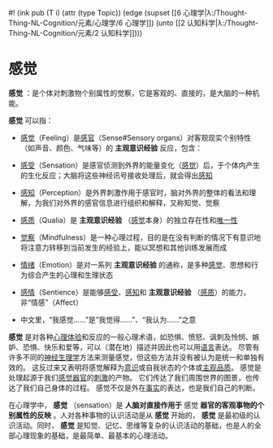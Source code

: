 #! (ink pub (T i) (attr (type Topic)) (edge (supset [[6 心理学|λ:/Thought-Thing-NL-Cognition/元素/心理学/6 心理学]]) (unto [[2 认知科学|λ:/Thought-Thing-NL-Cognition/元素/2 认知科学]])))


# 感觉

 **感觉** ：是个体对刺激物个别属性的觉察，它是客观的、直接的，是大脑的一种机能。

 **感觉** 可以指：

-   [感觉](https://zh.wikipedia.org/wiki/%E6%84%9F%E8%A6%BA "感觉")（Feeling）是[感官](https://zh.wikipedia.org/wiki/%E6%84%9F%E5%AE%98 "感官")（Sense#Sensory organs）对客观现实个别特性（如声音、颜色、气味等）的 **主观意识经验** 反应，包含：

-   [感受](https://zh.wikipedia.org/wiki/%E6%84%9F%E5%8F%97 "感受")（Sensation）是感官侦测到外界的能量变化（[感觉](https://zh.wikipedia.org/wiki/%E6%84%9F%E8%A6%BA "感觉")）后，于个体内产生的生化反应；大脑将这些神经讯号接收处理后，就会得出[感知](https://zh.wikipedia.org/wiki/%E6%84%9F%E7%9F%A5 "感知")
-   [感知](https://zh.wikipedia.org/wiki/%E6%84%9F%E7%9F%A5 "感知")（Perception）是外界刺激作用于感官时，脑对外界的整体的看法和理解，为我们对外界的感官信息进行组织和解释，又称知觉、觉察
-   [感质](https://zh.wikipedia.org/wiki/%E6%84%9F%E8%B4%A8 "感质")（Qualia）是 **主观意识经验** （[感觉](https://zh.wikipedia.org/wiki/%E6%84%9F%E8%A6%BA "感觉")本身）的独立存在性和[唯一性](https://zh.wikipedia.org/wiki/%E5%94%AF%E4%B8%80%E6%80%A7 "唯一性")
-   [觉察](https://zh.wikipedia.org/wiki/%E8%A6%BA%E5%AF%9F "觉察")（Mindfulness）是一种心理过程，目的是在没有判断的情况下有意识地将注意力转移到当前发生的经验上，能以冥想和其他训练发展而成

-   [情绪](https://zh.wikipedia.org/wiki/%E6%83%85%E7%B7%92 "情绪")（Emotion）是对一系列 **主观意识经验** 的通称，是多种[感觉](https://zh.wikipedia.org/wiki/%E6%84%9F%E8%A6%BA "感觉")、思想和行为综合产生的心理和生理状态
-   [感情](https://zh.wikipedia.org/wiki/%E6%84%9F%E6%83%85 "感情")（Sentience）是能够[感受](https://zh.wikipedia.org/wiki/%E6%84%9F%E5%8F%97 "感受")、[感知](https://zh.wikipedia.org/wiki/%E6%84%9F%E7%9F%A5 "感知")和 **主观意识经验** （[感质](https://zh.wikipedia.org/wiki/%E6%84%9F%E8%B4%A8 "感质")）的能力，非“情感”（Affect）
-   中文里，“我感觉……”是“我觉得……”、“我认为……”之意


 **感觉** 是对各种[心理](https://zh.wikipedia.org/wiki/%E5%BF%83%E7%90%86%E5%AD%A6 "心理学")[体验](https://zh.wikipedia.org/wiki/%E9%AB%94%E9%A9%97 "体验")和反应的一般心理术语，如恐惧、愤怒、讽刺及怜悯、嫉妒、恐惧、快乐和爱等，可以（潜在地）描述并因此也可以用[语言](https://zh.wikipedia.org/wiki/%E8%AA%9E%E8%A8%80 "语言")表达。 尽管有许多不同的[神经生理学](https://zh.wikipedia.org/wiki/%E7%A5%9E%E7%B6%93%E7%94%9F%E7%90%86%E5%AD%B8 "神经生理学")方法来测量感觉，但这些方法并没有被认为是统一和单独有效的。 这反过来又表明将感觉解释为[意识](https://zh.wikipedia.org/wiki/%E6%84%8F%E8%AD%98 "意识")或自我状态的个体或[主观](https://zh.wikipedia.org/wiki/%E4%B8%BB%E8%A7%80 "主观")[品质](https://zh.wikipedia.org/wiki/%E6%84%9F%E8%B4%A8 "感质")。 感觉是处理起源于我们[感觉器官](https://zh.wikipedia.org/wiki/%E6%84%9F%E8%A6%BA%E5%99%A8%E5%AE%98 "感觉器官")的[刺激](https://zh.wikipedia.org/wiki/%E5%88%BA%E6%BF%80_(%E7%94%9F%E7%90%86%E5%AD%A6) "刺激 (生理学)")的产物。 它们传达了我们周围世界的图景，也传达了我们自己身体的过程。 感觉不仅是外在[事实](https://zh.wikipedia.org/wiki/%E4%BA%8B%E5%AF%A6 "事实")的表达，也是我们自己的判断。

在心理学中， **感觉** （sensation）是 **人脑对直接作用于** 感觉 **器官的客观事物的个别属性的反映** 。人对各种事物的认识活动是从 **感觉** 开始的， **感觉** 是最初级的认识活动。同时， **感觉** 是知觉、记忆、思维等复杂的认识活动的基础，也是人的全部心理现象的基础，是最简单、最基本的心理活动。